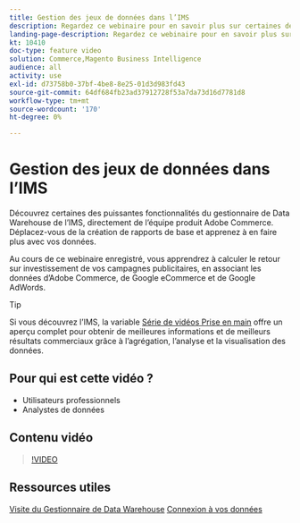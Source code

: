 ```yaml
---
title: Gestion des jeux de données dans l’IMS
description: Regardez ce webinaire pour en savoir plus sur certaines des puissantes fonctionnalités du gestionnaire de Data Warehouse de l’IMS.
landing-page-description: Regardez ce webinaire pour en savoir plus sur certaines des puissantes fonctionnalités du gestionnaire de Data Warehouse de l’IMS.
kt: 10410
doc-type: feature video
solution: Commerce,Magento Business Intelligence
audience: all
activity: use
exl-id: d73758b0-37bf-4be8-8e25-01d3d983fd43
source-git-commit: 64df684fb23ad37912728f53a7da73d16d7781d8
workflow-type: tm+mt
source-wordcount: '170'
ht-degree: 0%

---
```


# Gestion des jeux de données dans l’IMS

Découvrez certaines des puissantes fonctionnalités du gestionnaire de Data Warehouse de l’IMS, directement de l’équipe produit Adobe Commerce. Déplacez-vous de la création de rapports de base et apprenez à en faire plus avec vos données.

Au cours de ce webinaire enregistré, vous apprendrez à calculer le retour sur investissement de vos campagnes publicitaires, en associant les données d’Adobe Commerce, de Google eCommerce et de Google AdWords.

>[!TIP]
>
>Si vous découvrez l’IMS, la variable [Série de vidéos Prise en main](./../1-overview.md) offre un aperçu complet pour obtenir de meilleures informations et de meilleurs résultats commerciaux grâce à l’agrégation, l’analyse et la visualisation des données.

## Pour qui est cette vidéo ?

- Utilisateurs professionnels
- Analystes de données

## Contenu vidéo

>[!VIDEO](https://video.tv.adobe.com/v/342408?quality=12&learn=on)

## Ressources utiles

[Visite du Gestionnaire de Data Warehouse](https://docs.magento.com/mbi/data-analyst/data-warehouse-mgr/tour-dwm.html)
[Connexion à vos données](https://docs.magento.com/mbi/data-analyst/importing-data/connecting-data/connecting-data.html)
